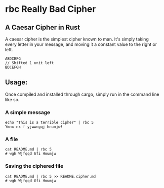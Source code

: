 # rbc Really Bad Cipher
## A Caesar Cipher in Rust
A caesar cipher is the simplest cipher known to man. It's simply taking every letter in your message, and moving it a constant value to the right or left. 
```
ABDCEFG 
// Shifted 1 unit left
BDCEFGH
```

## Usage:
Once compiled and installed through cargo, simply run in the command line like so.
### A simple message
```
echo "This is a terrible cipher" | rbc 5
Ymnx nx f yjwwngqj hnumjw!
```
### A file
```
cat README.md | rbc 5
# wgh Wjfqqd Gfi Hnumjw
```
### Saving the ciphered file
```
cat README.md | rbc 5 >> README.cipher.md
# wgh Wjfqqd Gfi Hnumjw
```

